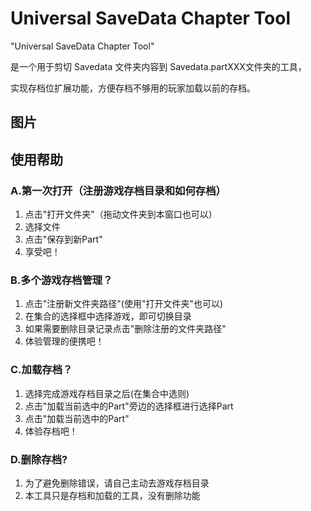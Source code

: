 # Universal SaveData Chapter Tool
"Universal SaveData Chapter Tool" 

是一个用于剪切 Savedata 文件夹内容到 Savedata.partXXX文件夹的工具，

实现存档位扩展功能，方便存档不够用的玩家加载以前的存档。

## 图片
[](https://github.com/ADVN-Project/UniversalSaveDataChapterTool/blob/master/_UI.png)
[](https://github.com/ADVN-Project/UniversalSaveDataChapterTool/blob/master/Help.png)

## 使用帮助
### A.第一次打开（注册游戏存档目录和如何存档）
1. 点击"打开文件夹"（拖动文件夹到本窗口也可以）
2. 选择文件
3. 点击"保存到新Part"
4. 享受吧！
### B.多个游戏存档管理？
1. 点击"注册新文件夹路径"(使用"打开文件夹"也可以)
2. 在集合的选择框中选择游戏，即可切换目录
3. 如果需要删除目录记录点击"删除注册的文件夹路径"
4. 体验管理的便携吧！
### C.加载存档？
1. 选择完成游戏存档目录之后(在集合中选则)
2. 点击"加载当前选中的Part"旁边的选择框进行选择Part
3. 点击"加载当前选中的Part"
4. 体验存档吧！
### D.删除存档?
1. 为了避免删除错误，请自己主动去游戏存档目录
2. 本工具只是存档和加载的工具，没有删除功能